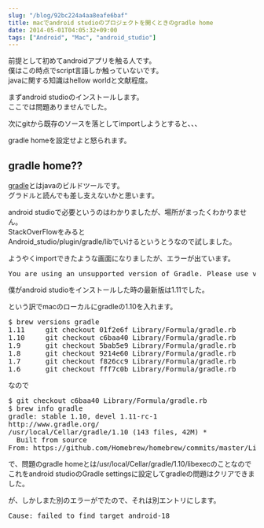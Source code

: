 ```yaml
---
slug: "/blog/92bc224a4aa8eafe6baf"
title: macでandroid studioのプロジェクトを開くときのgradle home
date: 2014-05-01T04:05:32+09:00
tags: ["Android", "Mac", "android_studio"]
---
```

<p>前提として初めてandroidアプリを触る人です。<br>
僕はこの時点でscript言語しか触っていないです。<br>
javaに関する知識はhellow worldと文献程度。</p>

<p>まずandroid studioのインストールします。<br>
ここでは問題ありませんでした。</p>

<p>次にgitから既存のソースを落としてimportしようとすると、、、</p>

<p>gradle homeを設定せよと怒られます。</p>

<h2>
<span id="gradle-home" class="fragment"></span><a href="#gradle-home"><i class="fa fa-link"></i></a>gradle home??</h2>

<p><a href="http://www.gradle.org" rel="nofollow noopener" target="_blank">gradle</a>とはjavaのビルドツールです。<br>
グラドルと読んでも差し支えないかと思います。</p>

<p>android studioで必要というのはわかりましたが、場所がまったくわかりません。<br>
StackOverFlowをみると<br>
Android_studio/plugin/gradle/libでいけるというとうなので試しました。</p>

<p>ようやくimportできたような画面になりましたが、エラーが出ています。</p>

<div class="code-frame" data-lang="text"><div class="highlight"><pre>You are using an unsupported version of Gradle. Please use version 1.10.
</pre></div></div>

<p>僕がandroid studioをインストールした時の最新版は1.11でした。</p>

<p>という訳でmacのローカルにgradleの1.10を入れます。</p>

<div class="code-frame" data-lang="text"><div class="highlight"><pre>$ brew versions gradle
1.11     git checkout 01f2e6f Library/Formula/gradle.rb
1.10     git checkout c6baa40 Library/Formula/gradle.rb
1.9      git checkout 5bab5e9 Library/Formula/gradle.rb
1.8      git checkout 9214e60 Library/Formula/gradle.rb
1.7      git checkout f826cc9 Library/Formula/gradle.rb
1.6      git checkout fff7c0b Library/Formula/gradle.rb
</pre></div></div>

<p>なので</p>

<div class="code-frame" data-lang="text"><div class="highlight"><pre>$ git checkout c6baa40 Library/Formula/gradle.rb
$ brew info gradle
gradle: stable 1.10, devel 1.11-rc-1
http://www.gradle.org/
/usr/local/Cellar/gradle/1.10 (143 files, 42M) *
  Built from source
From: https://github.com/Homebrew/homebrew/commits/master/Library/Formula/gradle.rb
</pre></div></div>

<p>で、問題のgradle homeとは/usr/local/Cellar/gradle/1.10/libexecのことなので<br>
これをandroid studioのGradle settingsに設定してgradleの問題はクリアできました。</p>

<p>が、しかしまた別のエラーがでたので、それは別エントリにします。</p>

<div class="code-frame" data-lang="text"><div class="highlight"><pre>Cause: failed to find target android-18
</pre></div></div>
